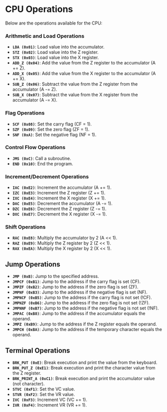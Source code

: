 # CPU Operations
Below are the operations available for the CPU:

### Arithmetic and Load Operations
- **`LDA (0x01)`**: Load value into the accumulator.
- **`STZ (0x02)`**: Load value into the Z register.
- **`STX (0x03)`**: Load value into the X register.
- **`ADD_Z (0x04)`**: Add the value from the Z register to the accumulator (A += Z).
- **`ADD_X (0x05)`**: Add the value from the X register to the accumulator (A += X).
- **`SUB_Z (0x06)`**: Subtract the value from the Z register from the accumulator (A -= Z).
- **`SUB_X (0x07)`**: Subtract the value from the X register from the accumulator (A -= X).

### Flag Operations
- **`SCF (0x08)`**: Set the carry flag (CF = 1).
- **`SZF (0x09)`**: Set the zero flag (ZF = 1).
- **`SNF (0xA)`**: Set the negative flag (NF = 1).

### Control Flow Operations
- **`JMS (0xC)`**: Call a subroutine.
- **`END (0x10)`**: End the program.

### Increment/Decrement Operations
- **`IAC (0xE2)`**: Increment the accumulator (A += 1).
- **`IZC (0xE3)`**: Increment the Z register (Z += 1).
- **`IXC (0xE4)`**: Increment the X register (X += 1).
- **`DAC (0xE5)`**: Decrement the accumulator (A -= 1).
- **`DZC (0xE6)`**: Decrement the Z register (Z -= 1).
- **`DXC (0xE7)`**: Decrement the X register (X -= 1).

### Shift Operations
- **`RAC (0xE8)`**: Multiply the accumulator by 2 (A << 1).
- **`RAZ (0xE9)`**: Multiply the Z register by 2 (Z << 1).
- **`RAX (0xEA)`**: Multiply the X register by 2 (X << 1).

## Jump Operations
- **`JMP (0xB)`**: Jump to the specified address.
- **`JMPCF (0xB1)`**: Jump to the address if the carry flag is set (CF).
- **`JMPZF (0xB2)`**: Jump to the address if the zero flag is set (ZF).
- **`JMPNF (0xB3)`**: Jump to the address if the negative flag is set (NF).
- **`JMPNCF (0xB5)`**: Jump to the address if the carry flag is not set (!CF).
- **`JMPNZF (0xB6)`**: Jump to the address if the zero flag is not set (!ZF).
- **`JMPNNF (0xB7)`**: Jump to the address if the negative flag is not set (!NF).
- **`JMPAC (0xB8)`**: Jump to the address if the accumulator equals the operand.
- **`JMPZ (0xB9)`**: Jump to the address if the Z register equals the operand.
- **`JMPCH (0xBA)`**: Jump to the address if the temporary character equals the operand.

## Terminal Operations
- **`BRK_PUT (0xE)`**: Break execution and print the value from the keyboard.
- **`BRK_PUT_Z (0xE1)`**: Break execution and print the character value from the Z register.
- **`BRK_PRINT_A (0xC1)`**: Break execution and print the accumulator value (not character).
- **`STVC (0xF1)`**: Set the VC value.
- **`STVR (0xF2)`**: Set the VR value.
- **`IVC (0xF3)`**: Increment VC (VC += 1).
- **`IVR (0xF4)`**: Increment VR (VR += 1).
